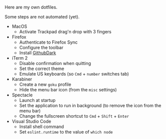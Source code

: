 Here are my own dotfiles.

Some steps are not automated (yet).

- MacOS
  - Activate Trackpad drag'n drop with 3 fingers
- Firefox
  - Authenticate to Firefox Sync
  - Configure the toolbar
  - Install [GithubDark](https://github.com/StylishThemes/Github-Dark)
- iTerm 2
  - Disable confirmation when quitting
  - Set the correct theme
  - Emulate US keyboards (so `Cmd` + `number` switches tab)
- Karabiner
  - Create a new `goku` profile
  - Hide the menu bar icon (from the `misc` settings)
- Spectacle
  - Launch at startup
  - Set the application to run in background (to remove the icon from the menu bar)
  - Change the fullscreen shortcut to `Cmd` + `Shift` + `Enter`
- Visual Studio Code
  - Install shell command
  - Set `eslint.runtime` to the value of `which node`
